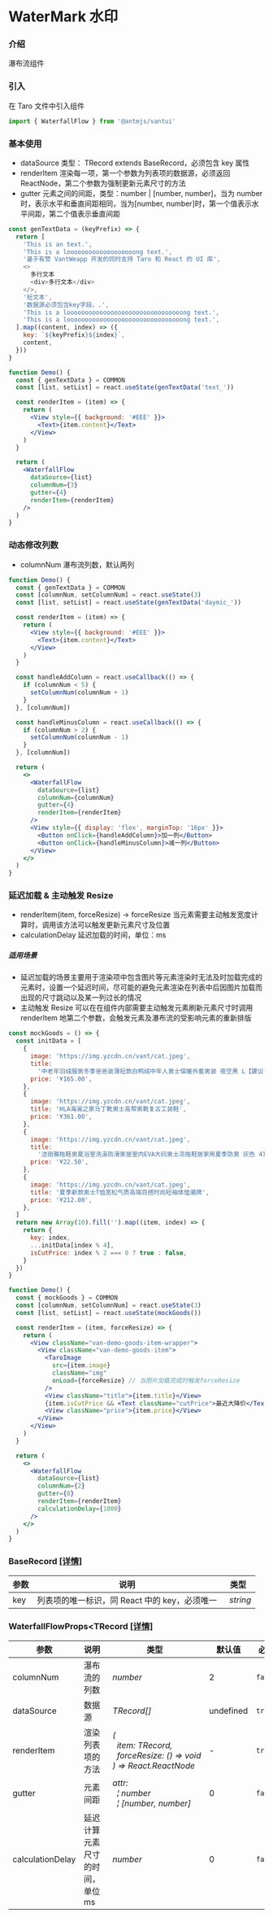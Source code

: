 # WaterMark 水印

### 介绍

瀑布流组件

### 引入

在 Taro 文件中引入组件

```js
import { WaterfallFlow } from '@antmjs/vantui'
```

### 基本使用

- dataSource 类型： TRecord extends BaseRecord，必须包含 key 属性
- renderItem 渲染每一项，第一个参数为列表项的数据源，必须返回 ReactNode，第二个参数为强制更新元素尺寸的方法
- gutter 元素之间的间距，类型：number | [number, number]，当为 number 时，表示水平和垂直间距相同，当为[number, number]时，第一个值表示水平间距，第二个值表示垂直间距

```js common
const genTextData = (keyPrefix) => {
  return [
    'This is an text.',
    'This is a looooooooooooooooooong text.',
    '基于有赞 VantWeapp 开发的同时支持 Taro 和 React 的 UI 库',
    <>
      多行文本
      <div>多行文本</div>
    </>,
    '短文本',
    '数据源必须包含key字段，.',
    'This is a loooooooooooooooooooooooooooooooong text.',
    'This is a loooooooooooooooooooooooooooooooong text.',
  ].map((content, index) => ({
    key: `${keyPrefix}${index}`,
    content,
  }))
}
```

```jsx
function Demo() {
  const { genTextData } = COMMON
  const [list, setList] = react.useState(genTextData('text_'))

  const renderItem = (item) => {
    return (
      <View style={{ background: '#EEE' }}>
        <Text>{item.content}</Text>
      </View>
    )
  }

  return (
    <WaterfallFlow
      dataSource={list}
      columnNum={3}
      gutter={4}
      renderItem={renderItem}
    />
  )
}
```

### 动态修改列数

- columnNum 瀑布流列数，默认两列

```jsx
function Demo() {
  const { genTextData } = COMMON
  const [columnNum, setColumnNum] = react.useState(3)
  const [list, setList] = react.useState(genTextData('daymic_'))

  const renderItem = (item) => {
    return (
      <View style={{ background: '#EEE' }}>
        <Text>{item.content}</Text>
      </View>
    )
  }

  const handleAddColumn = react.useCallback(() => {
    if (columnNum < 5) {
      setColumnNum(columnNum + 1)
    }
  }, [columnNum])

  const handleMinusColumn = react.useCallback(() => {
    if (columnNum > 2) {
      setColumnNum(columnNum - 1)
    }
  }, [columnNum])

  return (
    <>
      <WaterfallFlow
        dataSource={list}
        columnNum={columnNum}
        gutter={4}
        renderItem={renderItem}
      />
      <View style={{ display: 'flex', marginTop: '16px' }}>
        <Button onClick={handleAddColumn}>加一列</Button>
        <Button onClick={handleMinusColumn}>减一列</Button>
      </View>
    </>
  )
}
```

### 延迟加载 & 主动触发 Resize

- renderItem(item, forceResize) -> forceResize 当元素需要主动触发宽度计算时，调用该方法可以触发更新元素尺寸及位置
- calculationDelay 延迟加载的时间，单位：ms

##### 适用场景

- 延迟加载的场景主要用于渲染项中包含图片等元素渲染时无法及时加载完成的元素时，设置一个延迟时间，尽可能的避免元素渲染在列表中后因图片加载而出现的尺寸跳动以及某一列过长的情况
- 主动触发 Resize 可以在在组件内部需要主动触发元素刷新元素尺寸时调用 renderItem 地第二个参数，会触发元素及瀑布流的受影响元素的重新排版

```js common
const mockGoods = () => {
  const initData = [
    {
      image: 'https://img.yzcdn.cn/vant/cat.jpeg',
      title:
        '中老年羽绒服男冬季爸爸装薄短款白鸭绒中年人男士保暖外套男装 夜空黑 L【建议115斤以内】',
      price: '¥165.00',
    },
    {
      image: 'https://img.yzcdn.cn/vant/cat.jpeg',
      title: 'HLA海澜之家马丁靴男士高帮男靴复古工装鞋',
      price: '¥361.00',
    },
    {
      image: 'https://img.yzcdn.cn/vant/cat.jpeg',
      title:
        '洁丽雅拖鞋男夏浴室洗澡防滑家居室内EVA大码男士凉拖鞋居家用夏季防臭 灰色 41-42【标准码】',
      price: '¥22.50',
    },
    {
      image: 'https://img.yzcdn.cn/vant/cat.jpeg',
      title: '夏季新款男士T恤宽松气质高端百搭时尚短袖体恤潮牌',
      price: '¥212.00',
    },
  ]
  return new Array(10).fill('').map((item, index) => {
    return {
      key: index,
      ...initData[index % 4],
      isCutPrice: index % 2 === 0 ? true : false,
    }
  })
}
```

```jsx
function Demo() {
  const { mockGoods } = COMMON
  const [columnNum, setColumnNum] = react.useState(3)
  const [list, setList] = react.useState(mockGoods())

  const renderItem = (item, forceResize) => {
    return (
      <View className="van-demo-goods-item-wrapper">
        <View className="van-demo-goods-item">
          <TaroImage
            src={item.image}
            className="img"
            onLoad={forceResize} // 当图片加载完成时触发forceResize
          />
          <View className="title">{item.title}</View>
          {item.isCutPrice && <Text className="cutPrice">最近大降价</Text>}
          <View className="price">{item.price}</View>
        </View>
      </View>
    )
  }

  return (
    <>
      <WaterfallFlow
        dataSource={list}
        columnNum={2}
        gutter={8}
        renderItem={renderItem}
        calculationDelay={1000}
      />
    </>
  )
}
```

### BaseRecord [[详情]](https://github.com/AntmJS/vantui/tree/main/packages/vantui/types/waterfall-flow.d.ts)

| 参数 | 说明                                          | 类型                      |
| ---- | --------------------------------------------- | ------------------------- |
| key  | 列表项的唯一标识，同 React 中的 key，必须唯一 | _&nbsp;&nbsp;string<br/>_ |

### WaterfallFlowProps<TRecord [[详情]](https://github.com/AntmJS/vantui/tree/main/packages/vantui/types/waterfall-flow.d.ts)

| 参数             | 说明                            | 类型                                                                                                                                                                                   | 默认值    | 必填    |
| ---------------- | ------------------------------- | -------------------------------------------------------------------------------------------------------------------------------------------------------------------------------------- | --------- | ------- |
| columnNum        | 瀑布流的列数                    | _&nbsp;&nbsp;number<br/>_                                                                                                                                                              | 2         | `false` |
| dataSource       | 数据源                          | _&nbsp;&nbsp;TRecord[]<br/>_                                                                                                                                                           | undefined | `true`  |
| renderItem       | 渲染列表项的方法                | _&nbsp;&nbsp;(<br/>&nbsp;&nbsp;&nbsp;&nbsp;item:&nbsp;TRecord,<br/>&nbsp;&nbsp;&nbsp;&nbsp;forceResize:&nbsp;()&nbsp;=>&nbsp;void<br/>&nbsp;&nbsp;)&nbsp;=>&nbsp;React.ReactNode<br/>_ | -         | `true`  |
| gutter           | 元素间距                        | _&nbsp;&nbsp;attr:<br/>&nbsp;&nbsp;&nbsp;&nbsp;&brvbar;&nbsp;number<br/>&nbsp;&nbsp;&nbsp;&nbsp;&brvbar;&nbsp;[number,&nbsp;number]<br/>_                                              | 0         | `false` |
| calculationDelay | 延迟计算元素尺寸的时间，单位 ms | _&nbsp;&nbsp;number<br/>_                                                                                                                                                              | 0         | `false` |
